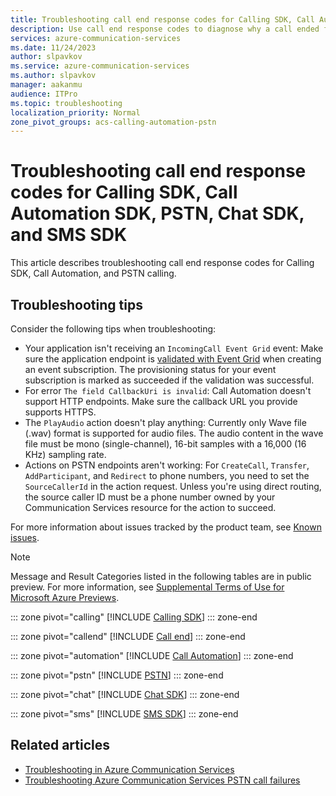 ```yaml
---
title: Troubleshooting call end response codes for Calling SDK, Call Automation SDK, PSTN, Chat SDK, and SMS SDK - Azure Communication Services
description: Use call end response codes to diagnose why a call ended for Calling SDK, Call Automation SDK, PSTN, Chat SDK, and SMS SDK.
services: azure-communication-services
ms.date: 11/24/2023
author: slpavkov
ms.service: azure-communication-services
ms.author: slpavkov
manager: aakanmu
audience: ITPro
ms.topic: troubleshooting
localization_priority: Normal
zone_pivot_groups: acs-calling-automation-pstn
---
```


# Troubleshooting call end response codes for Calling SDK, Call Automation SDK, PSTN, Chat SDK, and SMS SDK

This article describes troubleshooting call end response codes for Calling SDK, Call Automation, and PSTN calling.

## Troubleshooting tips

Consider the following tips when troubleshooting: 
- Your application isn't receiving an `IncomingCall Event Grid` event: Make sure the application endpoint is [validated with Event Grid](../../../../event-grid/webhook-event-delivery.md) when creating an event subscription. The provisioning status for your event subscription is marked as succeeded if the validation was successful. 
- For error `The field CallbackUri is invalid`: Call Automation doesn't support HTTP endpoints. Make sure the callback URL you provide supports HTTPS.
- The `PlayAudio` action doesn't play anything: Currently only Wave file (.wav) format is supported for audio files. The audio content in the wave file must be mono (single-channel), 16-bit samples with a 16,000 (16 KHz) sampling rate.
- Actions on PSTN endpoints aren't working: For `CreateCall`, `Transfer`, `AddParticipant`, and `Redirect` to phone numbers, you need to set the `SourceCallerId` in the action request. Unless you're using direct routing, the source caller ID must be a phone number owned by your Communication Services resource for the action to succeed. 

For more information about issues tracked by the product team, see [Known issues](../../../concepts/known-issues.md).

> [!NOTE]
> Message and Result Categories listed in the following tables are in public preview. For more information, see [Supplemental Terms of Use for Microsoft Azure Previews](https://azure.microsoft.com/support/legal/preview-supplemental-terms/).


::: zone pivot="calling"
[!INCLUDE [Calling SDK](./includes/codes/calling-sdk.md)]
::: zone-end

::: zone pivot="callend"
[!INCLUDE [Call end](./includes/codes/call-end.md)]
::: zone-end

::: zone pivot="automation"
[!INCLUDE [Call Automation](./includes/codes/call-automation-sdk.md)]
::: zone-end

::: zone pivot="pstn"
[!INCLUDE [PSTN](./includes/codes/pstn.md)]
::: zone-end

::: zone pivot="chat"
[!INCLUDE [Chat SDK](./includes/codes/chat-sdk.md)]
::: zone-end

::: zone pivot="sms"
[!INCLUDE [SMS SDK](./includes/codes/sms-sdk.md)]
::: zone-end

## Related articles

- [Troubleshooting in Azure Communication Services](../../../concepts/troubleshooting-info.md)
- [Troubleshooting Azure Communication Services PSTN call failures](../../../concepts/telephony/troubleshooting-pstn-call-failures.md)